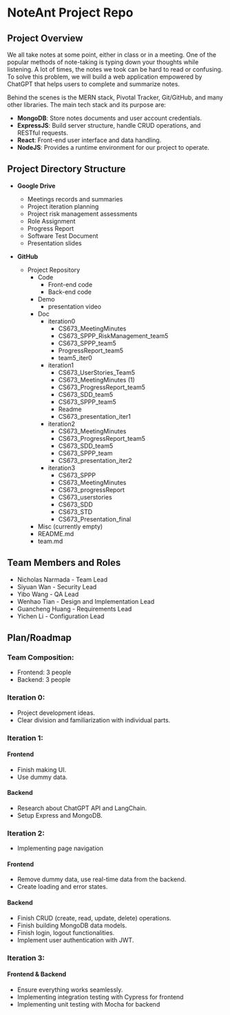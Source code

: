 # NoteAnt Project Repo

## Project Overview

We all take notes at some point, either in class or in a meeting. One of the popular methods of note-taking is typing down your thoughts while listening. A lot of times, the notes we took can be hard to read or confusing. To solve this problem, we will build a web application empowered by ChatGPT that helps users to complete and summarize notes.

Behind the scenes is the MERN stack, Pivotal Tracker, Git/GitHub, and many other libraries. The main tech stack and its purpose are:

- **MongoDB**: Store notes documents and user account credentials.
- **ExpressJS**: Build server structure, handle CRUD operations, and RESTful requests.
- **React**: Front-end user interface and data handling.
- **NodeJS**: Provides a runtime environment for our project to operate.

## Project Directory Structure

- **Google Drive**

  - Meetings records and summaries
  - Project iteration planning
  - Project risk management assessments
  - Role Assignment
  - Progress Report
  - Software Test Document
  - Presentation slides

- **GitHub**
  - Project Repository
    - Code
      - Front-end code
      - Back-end code
    - Demo
      - presentation video
    - Doc
      - iteration0
        - CS673_MeetingMinutes
        - CS673_SPPP_RiskManagement_team5
        - CS673_SPPP_team5
        - ProgressReport_team5
        - team5_iter0
      - iteration1
        - CS673_UserStories_Team5
        - CS673_MeetingMinutes (1)
        - CS673_ProgressReport_team5
        - CS673_SDD_team5
        - CS673_SPPP_team5
        - Readme
        - CS673_presentation_iter1
      - iteration2
        - CS673_MeetingMinutes
        - CS673_ProgressReport_team5
        - CS673_SDD_team5
        - CS673_SPPP_team
        - CS673_presentation_iter2
      - iteration3
        - CS673_SPPP
        - CS673_MeetingMinutes
        - CS673_progressReport
        - CS673_userstories
        - CS673_SDD
        - CS673_STD
        - CS673_Presentation_final
    - Misc (currently empty)
    - README.md
    - team.md

## Team Members and Roles

- Nicholas Narmada - Team Lead
- Siyuan Wan - Security Lead
- Yibo Wang - QA Lead
- Wenhao Tian - Design and Implementation Lead
- Guancheng Huang - Requirements Lead
- Yichen Li - Configuration Lead

## Plan/Roadmap

### Team Composition:

- Frontend: 3 people
- Backend: 3 people

### Iteration 0:

- Project development ideas.
- Clear division and familiarization with individual parts.

### Iteration 1:

#### Frontend

- Finish making UI.
- Use dummy data.

#### Backend

- Research about ChatGPT API and LangChain.
- Setup Express and MongoDB.

### Iteration 2:

- Implementing page navigation

#### Frontend

- Remove dummy data, use real-time data from the backend.
- Create loading and error states.

#### Backend

- Finish CRUD (create, read, update, delete) operations.
- Finish building MongoDB data models.
- Finish login, logout functionalities.
- Implement user authentication with JWT.

### Iteration 3:

#### Frontend & Backend

- Ensure everything works seamlessly.
- Implementing integration testing with Cypress for frontend
- Implementing unit testing with Mocha for backend
